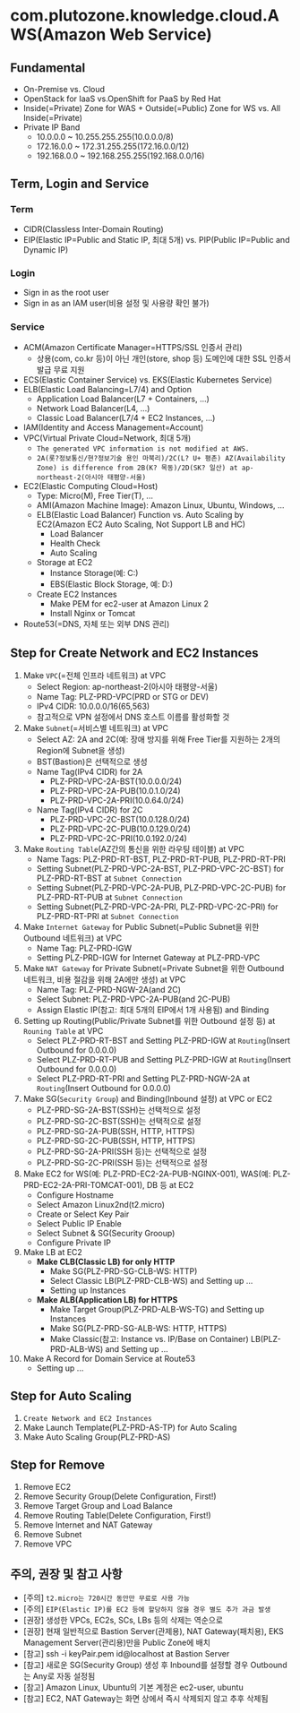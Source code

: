 # com.plutozone.knowledge.cloud.AWS(Amazon Web Service)


## Fundamental
- On-Premise vs. Cloud
- OpenStack for IaaS vs.OpenShift for PaaS by Red Hat
- Inside(=Private) Zone for WAS + Outside(=Public) Zone for WS vs. All Inside(=Private)
- Private IP Band
	- 10.0.0.0 ~ 10.255.255.255(10.0.0.0/8)
	- 172.16.0.0 ~ 172.31.255.255(172.16.0.0/12)
	- 192.168.0.0 ~ 192.168.255.255(192.168.0.0/16)


## Term, Login and Service
### Term
- CIDR(Classless Inter-Domain Routing)
- EIP(Elastic IP=Public and Static IP, 최대 5개) vs. PIP(Public IP=Public and Dynamic IP)

### Login
- Sign in as the root user
- Sign in as an IAM user(비용 설정 및 사용량 확인 불가)

### Service
- ACM(Amazon Certificate Manager=HTTPS/SSL 인증서 관리)
	- 상용(com, co.kr 등)이 아닌 개인(store, shop 등) 도메인에 대한 SSL 인증서 발급 무료 지원
- ECS(Elastic Container Service) vs. EKS(Elastic Kubernetes Service)
- ELB(Elastic Load Balancing=L7/4) and Option
	- Application Load Balancer(L7 + Containers, ...)
	- Network Load Balancer(L4, ...)
	- Classic Load Balancer(L7/4 + EC2 Instances, ...)
- IAM(Identity and Access Management=Account)
- VPC(Virtual Private Cloud=Network, 최대 5개)
	- `The generated VPC information is not modified at AWS.`
	- `2A(롯?정보통신/현?정보기술 용인 마북리)/2C(L? U+ 평촌) AZ(Availability Zone) is difference from 2B(K? 목동)/2D(SK? 일산) at ap-northeast-2(아시아 태평양-서울)`
- EC2(Elastic Computing Cloud=Host)
	- Type: Micro(M), Free Tier(T), ...
	- AMI(Amazon Machine Image): Amazon Linux, Ubuntu, Windows, ...
	- ELB(Elastic Load Balancer) Function vs. Auto Scaling by EC2(Amazon EC2 Auto Scaling, Not Support LB and HC)
		- Load Balancer
		- Health Check
		- Auto Scaling
	- Storage at EC2
		- Instance Storage(예: C:\)
		- EBS(Elastic Block Storage, 예: D:\)
	- Create EC2 Instances
		- Make PEM for ec2-user at Amazon Linux 2
		- Install Nginx or Tomcat
- Route53(=DNS, 자체 또는 외부 DNS 관리)


## Step for Create Network and EC2 Instances
1. Make `VPC`(=전체 인프라 네트워크) at VPC
	- Select Region: ap-northeast-2(아시아 태평양-서울)
	- Name Tag: PLZ-PRD-VPC(PRD or STG or DEV)
	- IPv4 CIDR: 10.0.0.0/16(65,563)
	- 참고적으로 VPN 설정에서 DNS 호스트 이름를 활성화할 것
2. Make `Subnet`(=서비스별 네트워크) at VPC
	- Select AZ: 2A and 2C(예: 장애 방지를 위해 Free Tier를 지원하는 2개의 Region에 Subnet을 생성)
	- BST(Bastion)은 선택적으로 생성
	- Name Tag(IPv4 CIDR) for 2A
		- PLZ-PRD-VPC-2A-BST(10.0.0.0/24)
		- PLZ-PRD-VPC-2A-PUB(10.0.1.0/24)
		- PLZ-PRD-VPC-2A-PRI(10.0.64.0/24)
	- Name Tag(IPv4 CIDR) for 2C
		- PLZ-PRD-VPC-2C-BST(10.0.128.0/24)
		- PLZ-PRD-VPC-2C-PUB(10.0.129.0/24)
		- PLZ-PRD-VPC-2C-PRI(10.0.192.0/24)
3. Make `Routing Table`(AZ간의 통신을 위한 라우팅 테이블) at VPC
	- Name Tags: PLZ-PRD-RT-BST, PLZ-PRD-RT-PUB, PLZ-PRD-RT-PRI
	- Setting Subnet(PLZ-PRD-VPC-2A-BST, PLZ-PRD-VPC-2C-BST) for PLZ-PRD-RT-BST at `Subnet Connection`
	- Setting Subnet(PLZ-PRD-VPC-2A-PUB, PLZ-PRD-VPC-2C-PUB) for PLZ-PRD-RT-PUB at `Subnet Connection`
	- Setting Subnet(PLZ-PRD-VPC-2A-PRI, PLZ-PRD-VPC-2C-PRI) for PLZ-PRD-RT-PRI at `Subnet Connection`
4. Make `Internet Gateway` for Public Subnet(=Public Subnet을 위한 Outbound 네트워크) at VPC
	- Name Tag: PLZ-PRD-IGW
	- Setting PLZ-PRD-IGW for Internet Gateway at PLZ-PRD-VPC
5. Make `NAT Gateway` for Private Subnet(=Private Subnet을 위한 Outbound 네트워크, 비용 절감을 위해 2A에만 생성) at VPC
	- Name Tag: PLZ-PRD-NGW-2A(and 2C)
	- Select Subnet: PLZ-PRD-VPC-2A-PUB(and 2C-PUB)
	- Assign Elastic IP(참고: 최대 5개의 EIP에서 1개 사용됨) and Binding
6. Setting up Routing(Public/Private Subnet를 위한 Outbound 설정 등) at `Rouning Table` at VPC
	- Select PLZ-PRD-RT-BST and Setting PLZ-PRD-IGW at `Routing`(Insert Outbound for 0.0.0.0)
	- Select PLZ-PRD-RT-PUB and Setting PLZ-PRD-IGW at `Routing`(Insert Outbound for 0.0.0.0)
	- Select PLZ-PRD-RT-PRI and Setting PLZ-PRD-NGW-2A at `Routing`(Insert Outbound for 0.0.0.0)
7. Make SG(`Security Group`) and Binding(Inbound 설정) at VPC or EC2
	- PLZ-PRD-SG-2A-BST(SSH)는 선택적으로 설정
	- PLZ-PRD-SG-2C-BST(SSH)는 선택적으로 설정
	- PLZ-PRD-SG-2A-PUB(SSH, HTTP, HTTPS)
	- PLZ-PRD-SG-2C-PUB(SSH, HTTP, HTTPS)
	- PLZ-PRD-SG-2A-PRI(SSH 등)는 선택적으로 설정
	- PLZ-PRD-SG-2C-PRI(SSH 등)는 선택적으로 설정
8. Make EC2 for WS(예: PLZ-PRD-EC2-2A-PUB-NGINX-001), WAS(예: PLZ-PRD-EC2-2A-PRI-TOMCAT-001), DB 등 at EC2
	- Configure Hostname
	- Select Amazon Linux2nd(t2.micro)
	- Create or Select Key Pair
	- Select Public IP Enable
	- Select Subnet & SG(Security Grooup)
	- Configure Private IP
9. Make LB at EC2
	- **Make CLB(Classic LB) for only HTTP**
		- Make SG(PLZ-PRD-SG-CLB-WS: HTTP)
		- Select Classic LB(PLZ-PRD-CLB-WS) and Setting up ...
		- Setting up Instances
	- **Make ALB(Application LB) for HTTPS**
		- Make Target Group(PLZ-PRD-ALB-WS-TG) and Setting up Instances
		- Make SG(PLZ-PRD-SG-ALB-WS: HTTP, HTTPS)
		- Make Classic(참고: Instance vs. IP/Base on Container) LB(PLZ-PRD-ALB-WS) and Setting up ...
10. Make A Record for Domain Service at Route53
	- Setting up ...


## Step for Auto Scaling
1. `Create Network and EC2 Instances`
2. Make Launch Template(PLZ-PRD-AS-TP) for Auto Scaling
3. Make Auto Scaling Group(PLZ-PRD-AS)


## Step for Remove
1. Remove EC2
2. Remove Security Group(Delete Configuration, First!)
3. Remove Target Group and Load Balance
4. Remove Routing Table(Delete Configuration, First!)
5. Remove Internet and NAT Gateway
6. Remove Subnet
7. Remove VPC


## 주의, 권장 및 참고 사항
- [주의] `t2.micro는 720시간 동안만 무료로 사용 가능`
- [주의] `EIP(Elastic IP)를 EC2 등에 할당하지 않을 경우 별도 추가 과금 발생`
- [권장] 생성한 VPCs, EC2s, SCs, LBs 등의 삭제는 역순으로
- [권장] 현재 일반적으로 Bastion Server(관제용), NAT Gateway(패치용), EKS Management Server(관리용)만을 Public Zone에 배치
- [참고] ssh -i keyPair.pem id@localhost at Bastion Server
- [참고] 새로운 SG(Security Group) 생성 후 Inbound를 설정할 경우 Outbound는 Any로 자동 설정됨
- [참고] Amazon Linux, Ubuntu의 기본 계정은 ec2-user, ubuntu
- [참고] EC2, NAT Gateway는 화면 상에서 즉시 삭제되지 않고 추후 삭제됨
